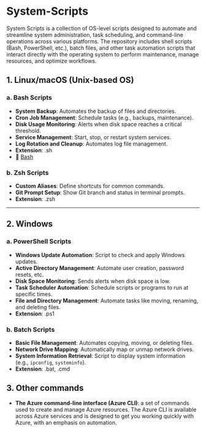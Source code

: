 # System-Scripts
System Scripts is a collection of OS-level scripts designed to automate and streamline system administration, task scheduling, and command-line operations across various platforms. The repository includes shell scripts (Bash, PowerShell, etc.), batch files, and other task automation scripts that interact directly with the operating system to perform maintenance, manage resources, and optimize workflows.

## 1. Linux/macOS (Unix-based OS)

### a. Bash Scripts
- **System Backup**: Automates the backup of files and directories.
- **Cron Job Management**: Schedule tasks (e.g., backups, maintenance).
- **Disk Usage Monitoring**: Alerts when disk space reaches a critical threshold.
- **Service Management**: Start, stop, or restart system services.
- **Log Rotation and Cleanup**: Automates log file management.
- **Extension**: .sh
- 📄 [Bash](https://github.com/jingwora/bioinformatics-tools/blob/main/tools/linux-command/linux-cmd.ipynb)

### b. Zsh Scripts
- **Custom Aliases**: Define shortcuts for common commands.
- **Git Prompt Setup**: Show Git branch and status in terminal prompts.
- **Extension**: .zsh

---

## 2. Windows

### a. PowerShell Scripts
- **Windows Update Automation**: Script to check and apply Windows updates.
- **Active Directory Management**: Automate user creation, password resets, etc.
- **Disk Space Monitoring**: Sends alerts when disk space is low.
- **Task Scheduler Automation**: Schedule scripts or programs to run at specific times.
- **File and Directory Management**: Automate tasks like moving, renaming, and deleting files.
- **Extension**: .ps1


### b. Batch Scripts
- **Basic File Management**: Automates copying, moving, or deleting files.
- **Network Drive Mapping**: Automatically map or unmap network drives.
- **System Information Retrieval**: Script to display system information (e.g., `ipconfig`, `systeminfo`).
- **Extension**: .bat, .cmd


## 3. Other commands
- **The Azure command-line interface (Azure CLI)**: a set of commands used to create and manage Azure resources. The Azure CLI is available across Azure services and is designed to get you working quickly with Azure, with an emphasis on automation.


